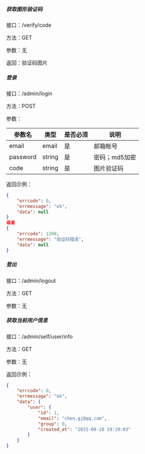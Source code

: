 ##### 获取图形验证码

接口：/verify/code

方法：GET

参数：无

返回：验证码图片



##### 登录

接口：/admin/login

方法：POST

参数：

| 参数名   | 类型   | 是否必须 | 说明          |
| -------- | ------ | -------- | ------------- |
| email    | email  | 是       | 邮箱帐号      |
| password | string | 是       | 密码；md5加密 |
| code     | string | 是       | 图片验证码    |

返回示例：

```json
{
    "errcode": 0,
    "errmessage": "ok",
    "data": null
}
或者
{
    "errcode": 1200,
    "errmessage": "验证码错误",
    "data": null
}
```



##### 登出

接口：/admin/logout

方法：GET

参数：无



##### 获取当前用户信息

接口：/admin/self/user/info

方法：GET

参数：无

返回示例：

```json
{
    "errcode": 0,
    "errmessage": "ok",
    "data": {
        "user": {
            "id": 1,
            "email": "chen.gj@qq.com",
            "group": 0,
            "created_at": "2021-09-10 19:19:03"
        }
    }
}
```


